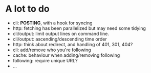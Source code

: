 
# A lot to do

* cli: **POSTING**, with a hook for syncing
* http: fetching has been parallelized but may need some tidying
* cli/output: limit output lines on command line.
* cli/output: ascending/descending time order
* http: think about redirect, and handling of 401, 301, 404?
* cli: add/remove who you're following
* cache: behaviour when adding/removing following
* following: require unique URL?
* ...

